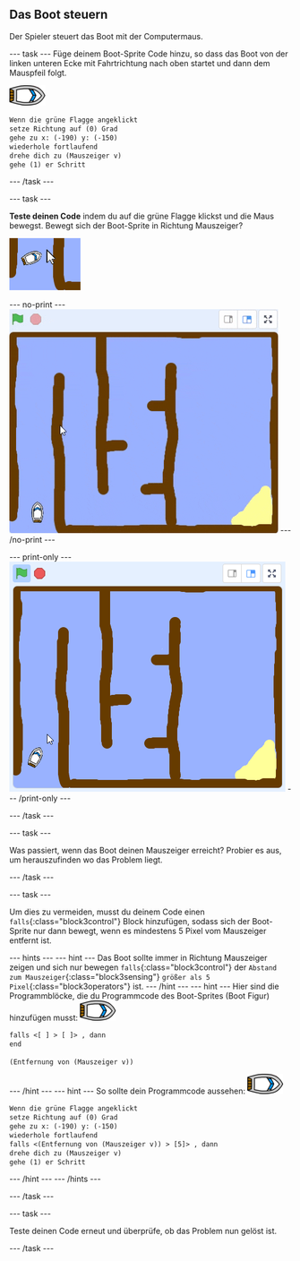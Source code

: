 ## Das Boot steuern

Der Spieler steuert das Boot mit der Computermaus.

--- task --- Füge deinem Boot-Sprite Code hinzu, so dass das Boot von der linken unteren Ecke mit Fahrtrichtung nach oben startet und dann dem Mauspfeil folgt.

![Boot-Sprite](images/boat_resize.png)

```blocks3
Wenn die grüne Flagge angeklickt
setze Richtung auf (0) Grad
gehe zu x: (-190) y: (-150)
wiederhole fortlaufend
drehe dich zu (Mauszeiger v)
gehe (1) er Schritt
```

--- /task ---

--- task ---

**Teste deinen Code** indem du auf die grüne Flagge klickst und die Maus bewegst. Bewegt sich der Boot-Sprite in Richtung Mauszeiger?

![Screenshot](images/boat-mouse.png)

--- no-print --- 
![screenshot](images/boat-pointer-test-anim.gif) 
--- /no-print ---

--- print-only --- 
![screenshot](images/boat-pointer-test-anim.png) 
--- /print-only ---

--- /task ---

--- task ---

Was passiert, wenn das Boot deinen Mauszeiger erreicht? Probier es aus, um herauszufinden wo das Problem liegt.

--- /task ---

--- task ---

Um dies zu vermeiden, musst du deinem Code einen `falls`{:class="block3control"} Block hinzufügen, sodass sich der Boot-Sprite nur dann bewegt, wenn es mindestens 5 Pixel vom Mauszeiger entfernt ist.

--- hints ---
 --- hint --- Das Boot sollte immer in Richtung Mauszeiger zeigen und sich nur bewegen `falls`{:class="block3control"} der `Abstand zum Mauszeiger`{:class="block3sensing"} `größer als 5 Pixel`{:class="block3operators"} ist.
--- /hint ---
 --- hint --- Hier sind die Programmblöcke, die du Programmcode des Boot-Sprites (Boot Figur) hinzufügen musst: ![Boot-Figur](images/boat_resize.png)

```blocks3
falls <[ ] > [ ]> , dann
end

(Entfernung von (Mauszeiger v))
```

--- /hint --- --- hint --- So sollte dein Programmcode aussehen: ![Boot-Figur](images/boat_resize.png)

```blocks3
Wenn die grüne Flagge angeklickt
setze Richtung auf (0) Grad
gehe zu x: (-190) y: (-150)
wiederhole fortlaufend
falls <(Entfernung von (Mauszeiger v)) > [5]> , dann
drehe dich zu (Mauszeiger v)
gehe (1) er Schritt
```

--- /hint --- --- /hints ---

--- /task ---

--- task ---

Teste deinen Code erneut und überprüfe, ob das Problem nun gelöst ist.

--- /task ---
